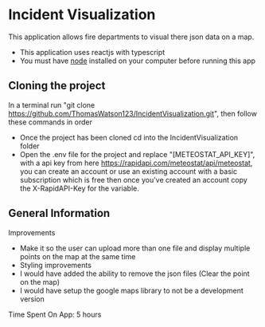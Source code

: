 # Incident Visualization

This application allows fire departments to visual there json data on a map.
- This application uses reactjs with typescript
- You must have [node](https://nodejs.org/en/download) installed on your computer before running this app 

## Cloning the project

In a terminal run "git clone https://github.com/ThomasWatson123/IncidentVisualization.git", then follow these commands in order
- Once the project has been cloned cd into the IncidentVisualization folder
- Open the .env file for the project and replace "\[METEOSTAT_API_KEY\]", with a api key from here https://rapidapi.com/meteostat/api/meteostat, you can create an account or use an existing account with a basic subscription which is free then once you've created an account copy the X-RapidAPI-Key for the variable.

## General Information

Improvements
- Make it so the user can upload more than one file and display multiple points on the map at the same time
- Styling improvements
- I would have added the ability to remove the json files (Clear the point on the map)
- I would have setup the google maps library to not be a development version

Time Spent On App: 5 hours
